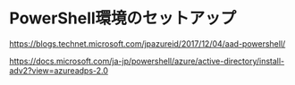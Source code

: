 # PowerShell環境のセットアップ

https://blogs.technet.microsoft.com/jpazureid/2017/12/04/aad-powershell/

https://docs.microsoft.com/ja-jp/powershell/azure/active-directory/install-adv2?view=azureadps-2.0
